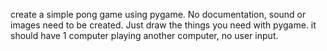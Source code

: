 create a simple pong game using pygame. No documentation, sound or images need to be created. Just draw the things you need with pygame.  it should have 1 computer playing another computer, no user input.
